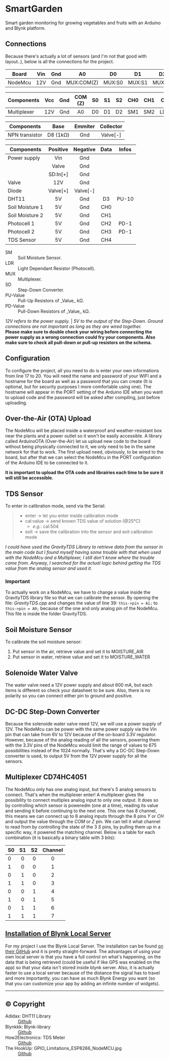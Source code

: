 # SmartGarden

Smart garden monitoring for growing vegetables and fruits with an Arduino and Blynk platform.

## Connections

Because there's actually a lot of sensors (and I'm not that good with layout..), below is all the connections for the project.

| Board   | Vin | Gnd |     A0     |   D0   |   D1   |   D2   |     D3     |    D8    |
| ------- | :-: | :-: | :--------: | :----: | :----: | :----: | :--------: | :------: |
| NodeMcu | 12V | Gnd | MUX:COM(Z) | MUX:S0 | MUX:S1 | MUX:S2 | DHT11:Data | NPN:Base |

| Components  | Vcc | Gnd | COM (Z) | S0  | S1  | S2  | CH0 | CH1 | CH2  | CH3  | CH4 |
| ----------- | :-: | :-: | :-----: | :-: | :-: | :-: | :-: | :-: | :--: | :--: | :-: |
| Multiplexer | 12V | Gnd |   A0    | D0  | D1  | D2  | SM1 | SM2 | LDR1 | LDR2 | TDS |

| Components     |   Base   | Emmiter | Collector |
| -------------- | :------: | :-----: | :-------: |
| NPN transistor | D8 (1kΩ) |   Gnd   | Valve[-]  |

| Components      | Positive | Negative | Data | Infos |
| --------------- | :------: | :------: | :--: | :---: |
| Power supply    |   Vin    |   Gnd    |      |       |
|                 |  Valve   |   Gnd    |      |       |
|                 | SD:In[+] |   Gnd    |      |       |
| Valve           |   12V    |   Gnd    |      |       |
| Diode           | Valve[+] | Valve[-] |      |       |
| DHT11           |    5V    |   Gnd    |  D3  | PU-10 |
| Soil Moisture 1 |    5V    |   Gnd    | CH0  |       |
| Soil Moisture 2 |    5V    |   Gnd    | CH1  |       |
| Photocell 1     |    5V    |   Gnd    | CH2  | PD-1  |
| Photocell 2     |    5V    |   Gnd    | CH3  | PD-1  |
| TDS Sensor      |    5V    |   Gnd    | CH4  |       |

<dl>
  <dt>SM</dt>
  <dd>Soil Moisture Sensor.</dd>
  <dt>LDR</dt>
  <dd>Light Dependant Resistor (Photocell).</dd>
  <dt>MUX</dt>
  <dd>Multiplexer.</dd>
  <dt>SD</dt>
  <dd>Step-Down Converter.</dd>
  <dt>PU-Value</dt>
  <dd>Pull-Up Resistors of _Value_ kΩ.</dd>
  <dt>PD-Value</dt>
  <dd>Pull-Down Resistors of _Value_ kΩ.</dd>
</dl>

_12V refers to the power supply._ | _5V to the output of the Step-Down._
_Ground connections are not important as long as they are wired together._ <br>
**Please make sure to double check your wiring before connecting the power supply as a wrong connection could fry your components. Also make sure to check all pull-down or pull-up resistors on the schema.**

## Configuration

To configure the project, all you need to do is enter your own informations from line 17 to 20. You will need the name and password of your WIFI and a hostname for the board as well as a password that you can create (It is optional, but for security purposes I more comfortable using one).
The hostname will appear in the PORT setting of the Arduino IDE when you want to upload code and the password will be asked after compiling, just before uploading.

## Over-the-Air (OTA) Upload

The NodeMcu will be placed inside a waterproof and weather-resistant box near the plants and a power outlet so it won't be
easily accessible. A library called ArduinoOTA (Over-the-Air) let us upload new code to the board without being physically
connected to it, we only need to be in the same network for that to work.
The first upload need, obviously, to be wired to the board, but after that we can select the NodeMcu in the PORT configuration of the Arduino IDE to be connected to it.

**It is important to upload the OTA code and librairies each time to be sure it will still be accessible.**

## TDS Sensor

To enter in calibration mode, send via the Serial:

> - enter -> let you enter inside calibration mode
> - cal:value -> send known TDS value of solution (@25°C)
>   - _e.g._: cal:504
> - exit -> save the calibration into the sensor and exit calibration mode

_I could have used the GravityTDS Library to retrieve data from the sensor in the main code but I found myself having some trouble with that when used with the NodeMcu and a Multiplexer, I still don't know where the trouble came from. Anyway, I searched for the actual logic behind getting the TDS value from the analog sensor and used it._

### Important

To actually work on a NodeMcu, we have to change a value inside the GravityTDS library file so that we can calibrate the sensor. By opening the file: _GravityTDS.cpp_ and changes the value of line 39: `this->pin = A1;` to `this->pin = A0;` because of the one and only analog pin of the NodeMcu.
This file is inside the folder GravityTDS.

## Soil Moisture Sensor

To calibrate the soil moisture sensor:

1. Put sensor in the air, retrieve value and set it to MOISTURE_AIR
2. Put sensor in water, retrieve value and set it to MOISTURE_WATER

## Solenoide Water Valve

The water valve need a 12V power supply and about 600 mA, but each items is different
so check your datasheet to be sure. Also, there is no polarity so you can connect either pin
to ground and positive.

## DC-DC Step-Down Converter

Because the solenoide water valve need 12V, we will use a power supply of 12V.
The NodeMcu can be power with the same power supply via the Vin pin that can take
from 6V to 12V because of the on-board 3.3V regulator.
However, because of the analog reading of all the sensors, powering them with the 3.3V
pins of the NodeMcu would limit the range of values to 675 possibilities instead of the
1024 normally. That's why a DC-DC Step-Down converter is used, to output 5V from the 12V
power supply for all the sensors.

## Multiplexer CD74HC4051

The NodeMcu only has one analog input, but there's 5 analog sensors to connect. That's when the multiplexer enter!
A multiplexer gives the possibility to connect multiples analog input to only one output. It does so by controlling which
sensor is poweredm (one at a time), reading its value and sending it before continuing to the next one.
This one has 8 channel, this means we can connect up to 8 analog inputs through the 8 pins _Y_ or _CH_ and output the value
through the _COM_ or _Z_ pin. We can tell it what channel to read from by controlling the state of the 3 _S_ pins, by pulling them
up in a specific way, it powered the matching channel.
Below is a table for each combination (it is basically a binary table with 3 bits):

| S0  | S1  | S2  | Channel |
| --- | :-: | :-: | :-----: |
| 0   |  0  |  0  |    0    |
| 1   |  0  |  0  |    1    |
| 0   |  1  |  0  |    2    |
| 1   |  1  |  0  |    3    |
| 0   |  0  |  1  |    4    |
| 1   |  0  |  1  |    5    |
| 0   |  1  |  1  |    6    |
| 1   |  1  |  1  |    7    |

## [Installation of Blynk Local Server](https://github.com/blynkkk/blynk-server)

For my project I use the Blynk Local Server. The installation can be found [on their GitHub](https://github.com/blynkkk/blynk-server) and it is pretty straight-forward.
The advantages of using your own local server is that you have a full control on what's happening, on the data that is being retrieved (could be
useful if like GPS was enabled on the app) so that your data isn't stored inside blynk server. Also, it is actually faster to use a local server
because of the distance the signal has to travel and more importantly, you can have as much Blynk Energy you want (so that you can customize your app by
adding an infinite number of widgets).

---

## © Copyright

<dl>
  <dt>Adidax: DHT11 Library</dt>
  <dd><a href="https://github.com/adidax/dht11">Github</a></dd>
  <dt>Blynkkk: Blynk-library</dt>
  <dd><a href="https://github.com/blynkkk/blynk-library">Github</a></dd>
  <dt>How2Electronics: TDS Meter</dt>
  <dd><a href="https://how2electronics.com/iot-based-tds-meter-using-esp8266-for-water-quality-monitoring/">Github</a></dd>
  <dt>The HookUp: GPIO_Limitations_ESP8266_NodeMCU.jpg</dt>
  <dd><a href="https://github.com/thehookup/Wireless_MQTT_Doorbell/blob/master/GPIO_Limitations_ESP8266_NodeMCU.jpg">Github</a></dd>
</dl>
